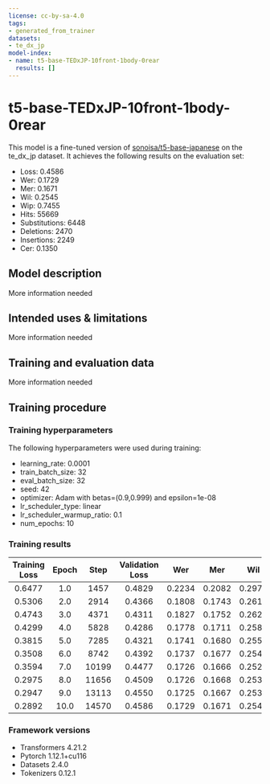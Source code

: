 ```yaml
---
license: cc-by-sa-4.0
tags:
- generated_from_trainer
datasets:
- te_dx_jp
model-index:
- name: t5-base-TEDxJP-10front-1body-0rear
  results: []
---
```


<!-- This model card has been generated automatically according to the information the Trainer had access to. You
should probably proofread and complete it, then remove this comment. -->

# t5-base-TEDxJP-10front-1body-0rear

This model is a fine-tuned version of [sonoisa/t5-base-japanese](https://huggingface.co/sonoisa/t5-base-japanese) on the te_dx_jp dataset.
It achieves the following results on the evaluation set:
- Loss: 0.4586
- Wer: 0.1729
- Mer: 0.1671
- Wil: 0.2545
- Wip: 0.7455
- Hits: 55669
- Substitutions: 6448
- Deletions: 2470
- Insertions: 2249
- Cer: 0.1350

## Model description

More information needed

## Intended uses & limitations

More information needed

## Training and evaluation data

More information needed

## Training procedure

### Training hyperparameters

The following hyperparameters were used during training:
- learning_rate: 0.0001
- train_batch_size: 32
- eval_batch_size: 32
- seed: 42
- optimizer: Adam with betas=(0.9,0.999) and epsilon=1e-08
- lr_scheduler_type: linear
- lr_scheduler_warmup_ratio: 0.1
- num_epochs: 10

### Training results

| Training Loss | Epoch | Step  | Validation Loss | Wer    | Mer    | Wil    | Wip    | Hits  | Substitutions | Deletions | Insertions | Cer    |
|:-------------:|:-----:|:-----:|:---------------:|:------:|:------:|:------:|:------:|:-----:|:-------------:|:---------:|:----------:|:------:|
| 0.6477        | 1.0   | 1457  | 0.4829          | 0.2234 | 0.2082 | 0.2973 | 0.7027 | 54891 | 6766          | 2930      | 4734       | 0.2060 |
| 0.5306        | 2.0   | 2914  | 0.4366          | 0.1808 | 0.1743 | 0.2615 | 0.7385 | 55312 | 6431          | 2844      | 2402       | 0.1439 |
| 0.4743        | 3.0   | 4371  | 0.4311          | 0.1827 | 0.1752 | 0.2623 | 0.7377 | 55558 | 6456          | 2573      | 2771       | 0.1483 |
| 0.4299        | 4.0   | 5828  | 0.4286          | 0.1778 | 0.1711 | 0.2580 | 0.7420 | 55641 | 6422          | 2524      | 2540       | 0.1419 |
| 0.3815        | 5.0   | 7285  | 0.4321          | 0.1741 | 0.1680 | 0.2554 | 0.7446 | 55673 | 6448          | 2466      | 2330       | 0.1379 |
| 0.3508        | 6.0   | 8742  | 0.4392          | 0.1737 | 0.1677 | 0.2547 | 0.7453 | 55683 | 6417          | 2487      | 2312       | 0.1373 |
| 0.3594        | 7.0   | 10199 | 0.4477          | 0.1726 | 0.1666 | 0.2528 | 0.7472 | 55757 | 6344          | 2486      | 2319       | 0.1349 |
| 0.2975        | 8.0   | 11656 | 0.4509          | 0.1726 | 0.1668 | 0.2537 | 0.7463 | 55691 | 6401          | 2495      | 2251       | 0.1349 |
| 0.2947        | 9.0   | 13113 | 0.4550          | 0.1725 | 0.1667 | 0.2539 | 0.7461 | 55700 | 6426          | 2461      | 2257       | 0.1347 |
| 0.2892        | 10.0  | 14570 | 0.4586          | 0.1729 | 0.1671 | 0.2545 | 0.7455 | 55669 | 6448          | 2470      | 2249       | 0.1350 |


### Framework versions

- Transformers 4.21.2
- Pytorch 1.12.1+cu116
- Datasets 2.4.0
- Tokenizers 0.12.1
